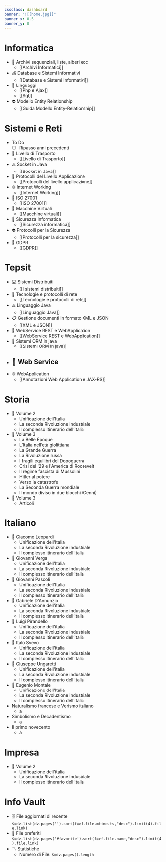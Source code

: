 ```yaml
---
cssclass: dashboard
banner: "![[home.jpg]]"
banner_x: 0.5
banner_y: 0
---
```

# Informatica
- 💼 Archivi sequenziali, liste, alberi ecc
	- [[Archivi Informatici]]
- 💰 Database e Sistemi Informativi
	- [[Database e Sistemi Informativi]]
- 👥 Linguaggi
	- [[Php e Ajax]]
	- [[Sql]]
- ⛔ Modello Entity Relationship
	- [[Guida Modello Entity-Relationship]]

# Sistemi e Reti
- To Do
	- [ ] Ripasso anni precedenti
- 🚚 Livello di Trasporto
	- [[Livello di Trasporto]]
- ♨️ Socket in Java
	- [[Socket in Java]]
- 📱 Protocolli del Livello Applicazione
	- [[Protocolli del livello applicazione]]
- 🌐 Internet Working
	- [[Internet Working]]
- 🚷 ISO 27001
	- [[ISO 27001]]
 - 🚓 Macchine Virtuali
	- [[Macchine virtuali]]
- 🔏 Sicurezza Informatica
	- [[Sicurezza informatica]]
 - ⛔ Protocolli per la Sicurezza
	- [[Protocolli per la sicurezza]]
 - 🪪 GDPR
	- [[GDPR]]

# Tepsit
- 💻 Sistemi Distribuiti
	- [[I sistemi distribuiti]]
- 💭 Tecnologie e protocolli di rete
	- [[Tecnologie e protocolli di rete]]
- ♨️ Linguaggio Java
	- [[Linguaggio Java]]
- 📋 Gestione documenti in formato XML e JSON
	- [[XML e JSON]]
- 📱 WebService REST e WebApplication
	- [[WebService REST e WebApplication]]
- 💽 Sistemi ORM in java
	- [[Sistemi ORM in java]]
- 📶 Web Service
	- 
- 🌐 WebApplication
	- [[Annotazioni Web Application e JAX-RS]]

# Storia
- 💼 Volume 2
	- Unificazione dell'Italia
	- La seconda Rivoluzione industriale
	- Il complesso itinerario dell’Italia
- 💼 Volume 3
	- La Belle Époque
	- L’Italia nell’età giolittiana
	- La Grande Guerra
	- La Rivoluzione russa
	- I fragili equilibri del Dopoguerra
	- Crisi del '29 e l'America di Roosevelt
	- Il regime fascista di Mussolini
	- Hitler al potere
	- Verso la catastrofe
	- La Seconda Guerra mondiale
	- Il mondo diviso in due blocchi (Cenni)
- 💼 Volume 3
	- Articoli  
# Italiano
- 💼 Giacomo Leopardi
	- Unificazione dell'Italia
	- La seconda Rivoluzione industriale
	- Il complesso itinerario dell’Italia
- 💼 Giovanni Verga
	- Unificazione dell'Italia
	- La seconda Rivoluzione industriale
	- Il complesso itinerario dell’Italia
- 💼 Giovanni Pascoli
	- Unificazione dell'Italia
	- La seconda Rivoluzione industriale
	- Il complesso itinerario dell’Italia
- 💼 Gabriele D'Annunzio
	- Unificazione dell'italia
	- La seconda Rivoluzione industriale
	- Il complesso itinerario dell’Italia
- 💼 Luigi Pirandello
	- Unificazione dell'italia
	- La seconda Rivoluzione industriale
	- Il complesso itinerario dell’Italia
- 💼 Italo Svevo
	- Unificazione dell'italia
	- La seconda Rivoluzione industriale
	- Il complesso itinerario dell’Italia
- 💼 Giuseppe Ungaretti
	- Unificazione dell'italia
	- La seconda Rivoluzione industriale
	- Il complesso itinerario dell’Italia
- 💼 Eugenio Montale
	- Unificazione dell'Italia
	- La seconda Rivoluzione industriale
	- Il complesso itinerario dell’Italia
- Naturalismo francese e Verismo italiano
	- a
- Simbolismo e Decadentismo
	- a 
- Il primo novecento
	- a 

# Impresa
- 💼 Volume 2
	- Unificazione dell'italia
	- La seconda Rivoluzione industriale
	- Il complesso itinerario dell’Italia

# Info Vault
- 🗄️ File aggiornati di recente
 `$=dv.list(dv.pages('').sort(f=>f.file.mtime.ts,"desc").limit(4).file.link)`
- 🔖 File preferiti
 `$=dv.list(dv.pages('#favorite').sort(f=>f.file.name,"desc").limit(4).file.link)`
- 〽️ Statistiche
	-  Numero di File: `$=dv.pages().length`